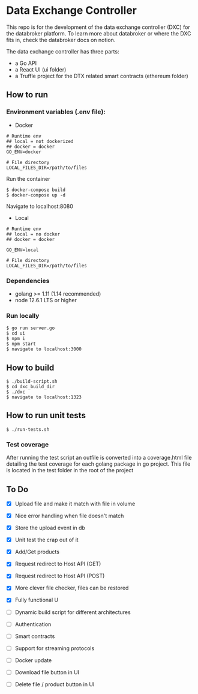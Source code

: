 # Data Exchange Controller

This repo is for the development of the data exchange controller (DXC) for the databroker platform. To learn more about databroker or where the DXC fits in, check the databroker docs on notion.

The data exchange controller has three parts:

- a Go API
- a React UI (ui folder)
- a Truffle project for the DTX related smart contracts (ethereum folder)

## How to run

### Environment variables (.env file):

- Docker

```
# Runtime env
## local = not dockerized
## docker = docker
GO_ENV=docker

# File directory
LOCAL_FILES_DIR=/path/to/files
```

Run the container

```
$ docker-compose build
$ docker-compose up -d
```

Navigate to localhost:8080

- Local

```
# Runtime env
## local = no docker
## docker = docker

GO_ENV=local

# File directory
LOCAL_FILES_DIR=/path/to/files
```

### Dependencies

- golang >= 1.11 (1.14 recommended)
- node 12.6.1 LTS or higher

### Run locally

```
$ go run server.go
$ cd ui
$ npm i
$ npm start
$ navigate to localhost:3000
```

## How to build

```
$ ./build-script.sh
$ cd dxc_build_dir
$ ./dxc
$ navigate to localhost:1323
```

## How to run unit tests

```
$ ./run-tests.sh
```

### Test coverage

After running the test script an outfile is converted into a coverage.html file detailing the test coverage for each golang package in go project. This file is located in the test folder in the root of the project

## To Do

- [x] Upload file and make it match with file in volume

- [x] Nice error handling when file doesn't match

- [x] Store the upload event in db

- [x] Unit test the crap out of it

- [x] Add/Get products

- [x] Request redirect to Host API (GET)

- [x] Request redirect to Host API (POST)

- [x] More clever file checker, files can be restored

- [x] Fully functional U
- [ ] Dynamic build script for different architectures
- [ ] Authentication
- [ ] Smart contracts
- [ ] Support for streaming protocols
- [ ] Docker update
- [ ] Download file button in UI
- [ ] Delete file / product button in UI
